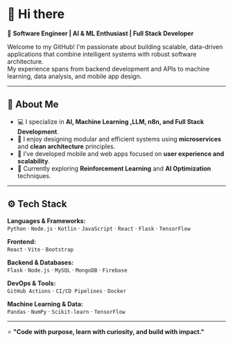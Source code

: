 # 👋 Hi there 

🎯 **Software Engineer | AI & ML Enthusiast | Full Stack Developer**

Welcome to my GitHub! I'm passionate about building scalable, data-driven applications that combine intelligent systems with robust software architecture.  
My experience spans from backend development and APIs to machine learning, data analysis, and mobile app design.

---

## 🧠 About Me  
- 💻 I specialize in **AI, Machine Learning ,LLM, n8n, and Full Stack Development**.  
- 🧩 I enjoy designing modular and efficient systems using **microservices** and **clean architecture** principles.  
- 📱 I’ve developed mobile and web apps focused on **user experience and scalability**.  
- 🧠 Currently exploring **Reinforcement Learning** and **AI Optimization** techniques. 
---

## ⚙️ Tech Stack  

**Languages & Frameworks:**  
`Python` · `Node.js` · `Kotlin` · `JavaScript` · `React` · `Flask` · `TensorFlow`  

**Frontend:**  
`React` · `Vite` · `Bootstrap`  

**Backend & Databases:**  
`Flask` · `Node.js` · `MySQL` · `MongoDB` · `Firebase`  

**DevOps & Tools:**  
`GitHub Actions` · `CI/CD Pipelines` · `Docker`   

**Machine Learning & Data:**  
`Pandas` · `NumPy` · `Scikit-learn` · `TensorFlow`  

---

⭐ **"Code with purpose, learn with curiosity, and build with impact."**
